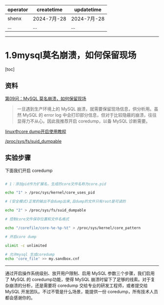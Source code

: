 | operator | createtime | updatetime |
| ---- | ---- | ---- |
| shenx | 2024-7月-28 | 2024-7月-28  |
| ... | ... | ... |
---
# 1.9mysql莫名崩溃，如何保留现场

[toc]

## 资料

[第09问：MySQL 莫名崩溃，如何保留现场](https://cloud.tencent.com/developer/article/1621013)

> 一旦遇到生产环境上的 MySQL 崩溃，就需要保留现场信息，供分析用。虽然 MySQL 的 error log 中会打印部分信息，但对于比较隐蔽的崩溃，往往显得力不从心。因此我推荐开启 coredump，以备 MySQL 诊断需要。

[linux中core dump开启使用教程](https://www.cnblogs.com/carlos-zhou/p/15092054.html)

[/proc/sys/fs/suid_dumpable](https://www.zhaowenyu.com/linux-doc/proc/sys/fs/suid_dumpable.html)

## 实验步骤

下面我们开启 coredump

```bash

# 1：添加pid作为扩展名，生成的core文件名称为core.pid

echo "1" > /proc/sys/kernel/core_uses_pid

# (安全模式)正常的输出不会dump出来,且dump的文件只有root是可读的

echo "2" > /proc/sys/fs/suid_dumpable

# 控制core文件保存位置和文件名格式

echo "/corefile/core-%e-%p-%t" > /proc/sys/kernel/core_pattern

# 开启core dump

ulimit -c unlimited

# 允许mysql 生成coredump
echo 'core_file' >> my.sandbox.cnf

```

--- 


通过开启操作系统级别、放开用户限制、启用 MySQL 参数三个步骤，我们启用了 MySQL 的 coredump功能，使得 MySQL 崩溃时留下了足够的线索。对于复杂崩溃的分析，还是需要将 coredump 交给专业的研发工程师，或者提交给 MySQL 开发团队。不过不管是什么场景，能提供一份 coredump，所有技术人员都会感谢你的。
